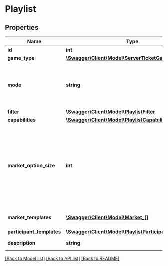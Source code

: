 # Playlist

## Properties
Name | Type | Description | Notes
------------ | ------------- | ------------- | -------------
**id** | **int** | Playlist Id. | [optional] 
**game_type** | [**\Swagger\Client\Model\ServerTicketGameType**](ServerTicketGameType.md) |  | [optional] 
**mode** | **string** | The mode define if the playlist is normal or a on-demand playlist. | [optional] 
**filter** | [**\Swagger\Client\Model\PlaylistFilter**](PlaylistFilter.md) |  | [optional] 
**capabilities** | [**\Swagger\Client\Model\PlaylistCapabilities[]**](PlaylistCapabilities.md) |  | [optional] 
**market_option_size** | **int** | Gets the size of the market options to be able to compare when we get the size of the array of odds values in the eventData. | [optional] 
**market_templates** | [**\Swagger\Client\Model\Market_[]**](Market_.md) | get info markets for playlist. | [optional] 
**participant_templates** | [**\Swagger\Client\Model\PlaylistParticipantTemplates[]**](PlaylistParticipantTemplates.md) |  | [optional] 
**description** | **string** | Playlist text description | [optional] 

[[Back to Model list]](../README.md#documentation-for-models) [[Back to API list]](../README.md#documentation-for-api-endpoints) [[Back to README]](../README.md)


